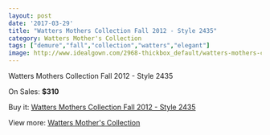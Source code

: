```yaml
---
layout: post
date: '2017-03-29'
title: "Watters Mothers Collection Fall 2012 - Style 2435"
category: Watters Mother's Collection
tags: ["demure","fall","collection","watters","elegant"]
image: http://www.idealgown.com/2968-thickbox_default/watters-mothers-collection-fall-2012-style-2435.jpg
---
```

Watters Mothers Collection Fall 2012 - Style 2435

On Sales: **$310**
<a href="https://www.idealgown.com/en/watters-mothers-collection/1427-watters-mothers-collection-fall-2012-style-2435.html"><amp-img layout="responsive" width="600" height="600" src="//www.idealgown.com/2968-thickbox_default/watters-mothers-collection-fall-2012-style-2435.jpg" alt="Watters Mothers Collection Fall 2012 - Style 2435 0" /></a>

Buy it: [Watters Mothers Collection Fall 2012 - Style 2435](https://www.idealgown.com/en/watters-mothers-collection/1427-watters-mothers-collection-fall-2012-style-2435.html "Watters Mothers Collection Fall 2012 - Style 2435")

View more: [Watters Mother's Collection](https://www.idealgown.com/en/19-watters-mothers-collection "Watters Mother's Collection")